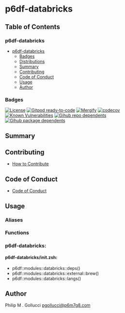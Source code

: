# p6df-databricks

## Table of Contents


### p6df-databricks
- [p6df-databricks](#p6df-databricks)
  - [Badges](#badges)
  - [Distributions](#distributions)
  - [Summary](#summary)
  - [Contributing](#contributing)
  - [Code of Conduct](#code-of-conduct)
  - [Usage](#usage)
  - [Author](#author)

### Badges

[![License](https://img.shields.io/badge/License-Apache%202.0-yellowgreen.svg)](https://opensource.org/licenses/Apache-2.0)
[![Gitpod ready-to-code](https://img.shields.io/badge/Gitpod-ready--to--code-blue?logo=gitpod)](https://gitpod.io/#https://github.com/p6m7g8/p6df-databricks)
[![Mergify](https://img.shields.io/endpoint.svg?url=https://gh.mergify.io/badges/p6m7g8/p6df-databricks/&style=flat)](https://mergify.io)
[![codecov](https://codecov.io/gh/p6m7g8/p6df-databricks/branch/master/graph/badge.svg?token=14Yj1fZbew)](https://codecov.io/gh/p6m7g8/p6df-databricks)
[![Known Vulnerabilities](https://snyk.io/test/github/p6m7g8/p6df-databricks/badge.svg?targetFile=package.json)](https://snyk.io/test/github/p6m7g8/p6df-databricks?targetFile=package.json)
[![Gihub repo dependents](https://badgen.net/github/dependents-repo/p6m7g8/p6df-databricks)](https://github.com/p6m7g8/p6df-databricks/network/dependents?dependent_type=REPOSITORY)
[![Gihub package dependents](https://badgen.net/github/dependents-pkg/p6m7g8/p6df-databricks)](https://github.com/p6m7g8/p6df-databricks/network/dependents?dependent_type=PACKAGE)

## Summary

## Contributing

- [How to Contribute](CONTRIBUTING.md)

## Code of Conduct

- [Code of Conduct](https://github.com/p6m7g8/.github/blob/master/CODE_OF_CONDUCT.md)

## Usage


### Aliases


### Functions

### p6df-databricks:

#### p6df-databricks/init.zsh:

- p6df::modules::databricks::deps()
- p6df::modules::databricks::external::brew()
- p6df::modules::databricks::langs()



## Author

Philip M . Gollucci <pgollucci@p6m7g8.com>

